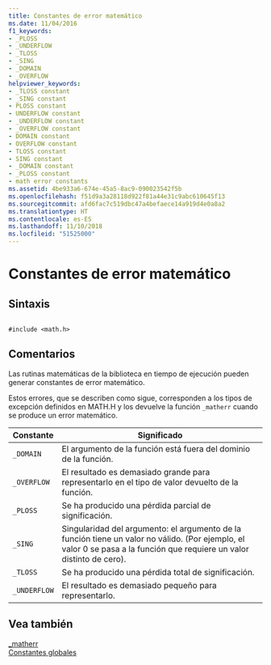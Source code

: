 ```yaml
---
title: Constantes de error matemático
ms.date: 11/04/2016
f1_keywords:
- _PLOSS
- _UNDERFLOW
- _TLOSS
- _SING
- _DOMAIN
- _OVERFLOW
helpviewer_keywords:
- _TLOSS constant
- _SING constant
- PLOSS constant
- UNDERFLOW constant
- _UNDERFLOW constant
- _OVERFLOW constant
- DOMAIN constant
- OVERFLOW constant
- TLOSS constant
- SING constant
- _DOMAIN constant
- _PLOSS constant
- math error constants
ms.assetid: 4be933a6-674e-45a5-8ac9-090023542f5b
ms.openlocfilehash: f51d9a3a28118d922f81a44e31c9abc610645f13
ms.sourcegitcommit: afd6fac7c519dbc47a4befaece14a919d4e0a8a2
ms.translationtype: HT
ms.contentlocale: es-ES
ms.lasthandoff: 11/10/2018
ms.locfileid: "51525000"
---
```

# <a name="math-error-constants"></a>Constantes de error matemático

## <a name="syntax"></a>Sintaxis

```

#include <math.h>
```

## <a name="remarks"></a>Comentarios

Las rutinas matemáticas de la biblioteca en tiempo de ejecución pueden generar constantes de error matemático.

Estos errores, que se describen como sigue, corresponden a los tipos de excepción definidos en MATH.H y los devuelve la función `_matherr` cuando se produce un error matemático.

|Constante|Significado|
|--------------|-------------|
|`_DOMAIN`|El argumento de la función está fuera del dominio de la función.|
|`_OVERFLOW`|El resultado es demasiado grande para representarlo en el tipo de valor devuelto de la función.|
|`_PLOSS`|Se ha producido una pérdida parcial de significación.|
|`_SING`|Singularidad del argumento: el argumento de la función tiene un valor no válido. (Por ejemplo, el valor 0 se pasa a la función que requiere un valor distinto de cero).|
|`_TLOSS`|Se ha producido una pérdida total de significación.|
|`_UNDERFLOW`|El resultado es demasiado pequeño para representarlo.|

## <a name="see-also"></a>Vea también

[_matherr](../c-runtime-library/reference/matherr.md)<br/>
[Constantes globales](../c-runtime-library/global-constants.md)